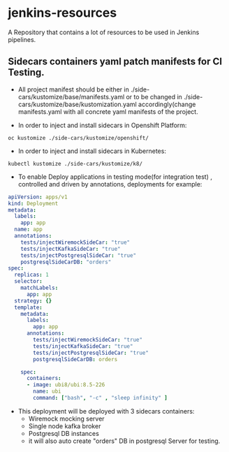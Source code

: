 # jenkins-resources
A Repository that contains a lot of resources to be used in Jenkins pipelines.


## Sidecars containers yaml patch manifests for CI Testing. 

- All project manifest should be either in ./side-cars/kustomize/base/manifests.yaml or to be changed in  ./side-cars/kustomize/base/kustomization.yaml accordingly(change manifests.yaml with all concrete yaml manifests of the project.

- In order to inject and install sidecars in Openshift Platform:
```shell
oc kustomize ./side-cars/kustomize/openshift/
```

- In order to inject and install sidecars in Kubernetes:
```shell
kubectl kustomize ./side-cars/kustomize/k8/
```
- To enable Deploy applications in testing mode(for integration test) , controlled and driven by annotations, deployments for example:
```yaml
apiVersion: apps/v1
kind: Deployment
metadata:
  labels:
    app: app
  name: app
  annotations:
    tests/injectWiremockSideCar: "true"
    tests/injectKafkaSideCar: "true"
    tests/injectPostgresqlSideCar: "true"
    postgresqlSideCarDB: "orders"
spec:
  replicas: 1
  selector:
    matchLabels:
      app: app
  strategy: {}
  template:
    metadata:
      labels:
        app: app
      annotations:
        tests/injectWiremockSideCar: "true"
        tests/injectKafkaSideCar: "true"
        tests/injectPostgresqlSideCar: "true"
        postgresqlSideCarDB: orders

    spec:
      containers:
      - image: ubi8/ubi:8.5-226
        name: ubi
        command: ["bash", "-c" , "sleep infinity" ]
```
- This deployment will be deployed with 3 sidecars containers:
   - Wiremock mocking server
   - Single node kafka broker
   - Postgresql DB instances
   - it will also auto create "orders" DB in postgresql Server for testing.
   
   
  
